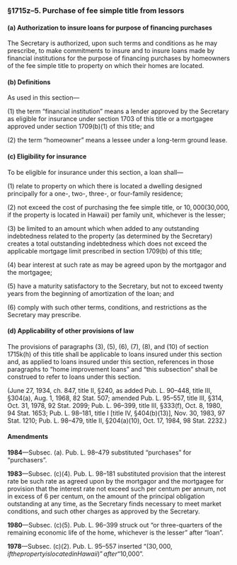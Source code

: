 ### §1715z–5. Purchase of fee simple title from lessors ###

#### (a) Authorization to insure loans for purpose of financing purchases ####

The Secretary is authorized, upon such terms and conditions as he may prescribe, to make commitments to insure and to insure loans made by financial institutions for the purpose of financing purchases by homeowners of the fee simple title to property on which their homes are located.

#### (b) Definitions ####

As used in this section—

(1) the term “financial institution” means a lender approved by the Secretary as eligible for insurance under section 1703 of this title or a mortgagee approved under section 1709(b)(1) of this title; and

(2) the term “homeowner” means a lessee under a long-term ground lease.

#### (c) Eligibility for insurance ####

To be eligible for insurance under this section, a loan shall—

(1) relate to property on which there is located a dwelling designed principally for a one-, two-, three-, or four-family residence;

(2) not exceed the cost of purchasing the fee simple title, or $10,000 ($30,000, if the property is located in Hawaii) per family unit, whichever is the lesser;

(3) be limited to an amount which when added to any outstanding indebtedness related to the property (as determined by the Secretary) creates a total outstanding indebtedness which does not exceed the applicable mortgage limit prescribed in section 1709(b) of this title;

(4) bear interest at such rate as may be agreed upon by the mortgagor and the mortgagee;

(5) have a maturity satisfactory to the Secretary, but not to exceed twenty years from the beginning of amortization of the loan; and

(6) comply with such other terms, conditions, and restrictions as the Secretary may prescribe.

#### (d) Applicability of other provisions of law ####

The provisions of paragraphs (3), (5), (6), (7), (8), and (10) of section 1715k(h) of this title shall be applicable to loans insured under this section and, as applied to loans insured under this section, references in those paragraphs to “home improvement loans” and “this subsection” shall be construed to refer to loans under this section.

(June 27, 1934, ch. 847, title II, §240, as added Pub. L. 90–448, title III, §304(a), Aug. 1, 1968, 82 Stat. 507; amended Pub. L. 95–557, title III, §314, Oct. 31, 1978, 92 Stat. 2099; Pub. L. 96–399, title III, §333(f), Oct. 8, 1980, 94 Stat. 1653; Pub. L. 98–181, title I [title IV, §404(b)(13)], Nov. 30, 1983, 97 Stat. 1210; Pub. L. 98–479, title II, §204(a)(10), Oct. 17, 1984, 98 Stat. 2232.)

#### Amendments ####

**1984**—Subsec. (a). Pub. L. 98–479 substituted “purchases” for “purchasers”.

**1983**—Subsec. (c)(4). Pub. L. 98–181 substituted provision that the interest rate be such rate as agreed upon by the mortgagor and the mortgagee for provision that the interest rate not exceed such per centum per annum, not in excess of 6 per centum, on the amount of the principal obligation outstanding at any time, as the Secretary finds necessary to meet market conditions, and such other charges as approved by the Secretary.

**1980**—Subsec. (c)(5). Pub. L. 96–399 struck out “or three-quarters of the remaining economic life of the home, whichever is the lesser” after “loan”.

**1978**—Subsec. (c)(2). Pub. L. 95–557 inserted “($30,000, if the property is located in Hawaii)” after “$10,000”.